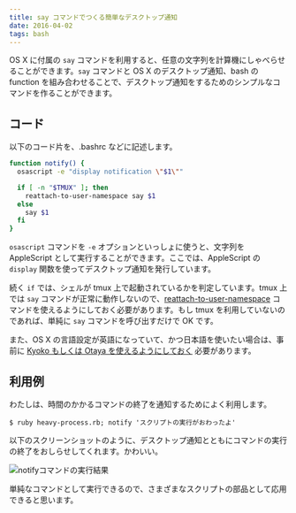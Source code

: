 ```yaml
---
title: say コマンドでつくる簡単なデスクトップ通知
date: 2016-04-02
tags: bash
---
```


OS X に付属の `say` コマンドを利用すると、任意の文字列を計算機にしゃべらせることができます。`say` コマンドと OS X のデスクトップ通知、bash の function を組み合わせることで、デスクトップ通知をするためのシンプルなコマンドを作ることができます。

## コード

以下のコード片を、.bashrc などに記述します。

```bash
function notify() {
  osascript -e "display notification \"$1\""

  if [ -n "$TMUX" ]; then
    reattach-to-user-namespace say $1
  else
    say $1
  fi
}
```

`osascript` コマンドを `-e` オプションといっしょに使うと、文字列を AppleScript として実行することができます。ここでは、AppleScript の `display` 関数を使ってデスクトップ通知を発行しています。

続く `if` では、シェルが tmux 上で起動されているかを判定しています。tmux 上では `say` コマンドが正常に動作しないので、[reattach-to-user-namespace](reattach-to-user-namespace) コマンドを使えるようにしておく必要があります。もし tmux を利用していないのであれば、単純に `say` コマンドを呼び出すだけで OK です。

また、OS X の言語設定が英語になっていて、かつ日本語を使いたい場合は、事前に [Kyoko もしくは Otaya を使えるようにしておく](http://itea40.jp/technic/mac-beginners/kyoko-otoya/) 必要があります。

## 利用例

わたしは、時間のかかるコマンドの終了を通知するためによく利用します。

```
$ ruby heavy-process.rb; notify 'スクリプトの実行がおわったよ'
```

以下のスクリーンショットのように、デスクトップ通知とともにコマンドの実行の終了をおしらせしてくれます。かわいい。

![notifyコマンドの実行結果](/2016/04/02/notify_command/finished-script.png)

単純なコマンドとして実行できるので、さまざまなスクリプトの部品として応用できると思います。
